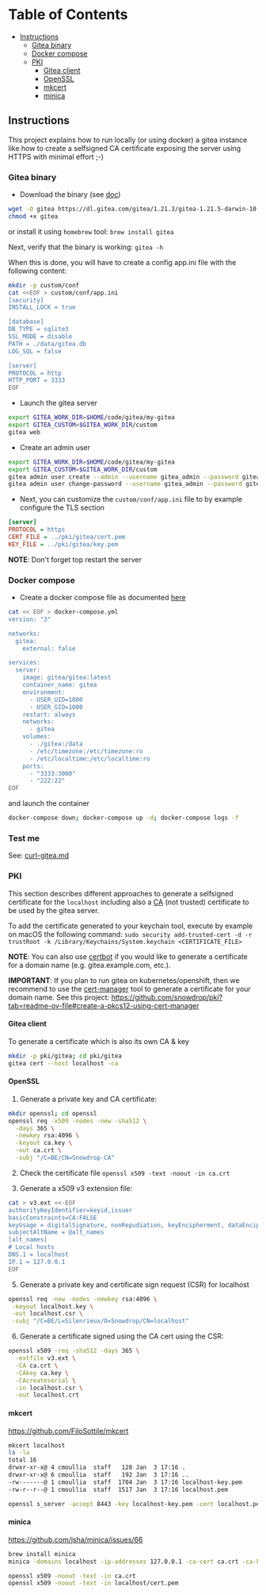 Table of Contents
=================

* [Instructions](#instructions)
    * [Gitea binary](#gitea-binary)
    * [Docker compose](#docker-compose)
    * [PKI](#pki)
        * [Gitea client](#gitea-client)
        * [OpenSSL](#openssl)
        * [mkcert](#mkcert)
        * [minica](#minica)

## Instructions

This project explains how to run locally (or using docker) a gitea instance like how to create a selfsigned CA certificate exposing 
the server using HTTPS with minimal effort ;-)

### Gitea binary

- Download the binary (see [doc](https://docs.gitea.com/installation/install-from-binary))
```bash
wget -O gitea https://dl.gitea.com/gitea/1.21.3/gitea-1.21.5-darwin-10.12-arm64
chmod +x gitea
```
or install it using `homebrew` tool: `brew install gitea`

Next, verify that the binary is working: `gitea -h`

When this is done, you will have to create a config app.ini file with the following content:

```bash
mkdir -p custom/conf
cat <<EOF > custom/conf/app.ini
[security]
INSTALL_LOCK = true

[database]
DB_TYPE = sqlite3
SSL_MODE = disable
PATH = ./data/gitea.db
LOG_SQL = false

[server]
PROTOCOL = http
HTTP_PORT = 3333
EOF
```
- Launch the gitea server
```bash
export GITEA_WORK_DIR=$HOME/code/gitea/my-gitea
export GITEA_CUSTOM=$GITEA_WORK_DIR/custom
gitea web
```
- Create an admin user
```bash
export GITEA_WORK_DIR=$HOME/code/gitea/my-gitea
export GITEA_CUSTOM=$GITEA_WORK_DIR/custom
gitea admin user create --admin --username gitea_admin --password gitea_admin --email "gitea@local.domain" --must-change-password=false
gitea admin user change-password --username gitea_admin --password gitea_admin
```
- Next, you can customize the `custom/conf/app.ini` file to by example configure the TLS section
```ini
[server]
PROTOCOL = https
CERT_FILE = ../pki/gitea/cert.pem
KEY_FILE = ../pki/gitea/key.pem
```
**NOTE**: Don't forget top restart the server

### Docker compose

- Create a docker compose file as documented [here](https://docs.gitea.com/installation/install-with-docker)
```bash
cat << EOF > docker-compose.yml
version: "3"

networks:
  gitea:
    external: false

services:
  server:
    image: gitea/gitea:latest
    container_name: gitea
    environment:
      - USER_UID=1000
      - USER_GID=1000
    restart: always
    networks:
      - gitea
    volumes:
      - ./gitea:/data
      - /etc/timezone:/etc/timezone:ro
      - /etc/localtime:/etc/localtime:ro
    ports:
      - "3333:3000"
      - "222:22"
EOF
```
and launch the container
 
```bash
docker-compose down; docker-compose up -d; docker-compose logs -f
```

### Test me

See: [curl-gitea.md](curl-gitea.md)

### PKI

This section describes different approaches to generate a selfsigned certificate for the `localhost` including also a [CA](https://en.wikipedia.org/wiki/Certificate_authority) (not trusted) certificate to be used by the gitea server.

To add the certificate generated to your keychain tool, execute by example on macOS the following command:
`sudo security add-trusted-cert -d -r trustRoot -k /Library/Keychains/System.keychain <CERTIFICATE_FILE>`

**NOTE**: You can also use [certbot](https://github.com/certbot/certbot) if you would like to generate a certificate for a domain name (e.g. gitea.example.com, etc.). 

**IMPORTANT**: If you plan to run gitea on kubernetes/openshift, then we recommend to use the [cert-manager](https://cert-manager.io/docs/) tool to generate a certificate for your domain name. See this project: https://github.com/snowdrop/pki?tab=readme-ov-file#create-a-pkcs12-using-cert-manager

#### Gitea client

To generate a certificate which is also its own CA & key
```bash
mkdir -p pki/gitea; cd pki/gitea
gitea cert --host localhost -ca
```
#### OpenSSL

1. Generate a private key and CA certificate:
```bash
mkdir openssl; cd openssl
openssl req -x509 -nodes -new -sha512 \
  -days 365 \
  -newkey rsa:4096 \
  -keyout ca.key \
  -out ca.crt \
  -subj "/C=BE/CN=Snowdrop-CA"
```
2. Check the certificate file
`openssl x509 -text -noout -in ca.crt`

3. Generate a x509 v3 extension file:
```bash
cat > v3.ext <<-EOF
authorityKeyIdentifier=keyid,issuer
basicConstraints=CA:FALSE
keyUsage = digitalSignature, nonRepudiation, keyEncipherment, dataEncipherment
subjectAltName = @alt_names 
[alt_names]
# Local hosts
DNS.1 = localhost
IP.1 = 127.0.0.1
EOF
```
5. Generate a private key and certificate sign request (CSR) for localhost
```bash
openssl req -new -nodes -newkey rsa:4096 \
 -keyout localhost.key \
 -out localhost.csr \
 -subj "/C=BE/L=Silenrieux/O=Snowdrop/CN=localhost"
```

6. Generate a certificate signed using the CA cert using the CSR:
```bash
openssl x509 -req -sha512 -days 365 \
  -extfile v3.ext \
  -CA ca.crt \
  -CAkey ca.key \
  -CAcreateserial \
  -in localhost.csr \
  -out localhost.crt
```
#### mkcert

https://github.com/FiloSottile/mkcert

```bash
mkcert localhost
ls -la
total 16
drwxr-xr-x@ 4 cmoullia  staff   128 Jan  3 17:16 .
drwxr-xr-x@ 6 cmoullia  staff   192 Jan  3 17:16 ..
-rw-------@ 1 cmoullia  staff  1704 Jan  3 17:16 localhost-key.pem
-rw-r--r--@ 1 cmoullia  staff  1517 Jan  3 17:16 localhost.pem

openssl s_server -accept 8443 -key localhost-key.pem -cert localhost.pem -www
```
#### minica

https://github.com/jsha/minica/issues/66

```bash
brew install minica
minica -domains localhost -ip-addresses 127.0.0.1 -ca-cert ca.crt -ca-key ca.key

openssl x509 -noout -text -in ca.crt
openssl x509 -noout -text -in localhost/cert.pem
```